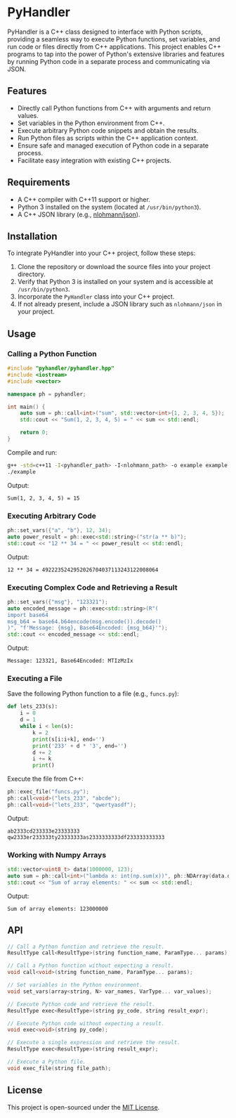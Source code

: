 # PyHandler

PyHandler is a C++ class designed to interface with Python scripts, providing a seamless way to execute Python functions, set variables, and run code or files directly from C++ applications. This project enables C++ programs to tap into the power of Python's extensive libraries and features by running Python code in a separate process and communicating via JSON.

## Features

- Directly call Python functions from C++ with arguments and return values.
- Set variables in the Python environment from C++.
- Execute arbitrary Python code snippets and obtain the results.
- Run Python files as scripts within the C++ application context.
- Ensure safe and managed execution of Python code in a separate process.
- Facilitate easy integration with existing C++ projects.

## Requirements

- A C++ compiler with C++11 support or higher.
- Python 3 installed on the system (located at `/usr/bin/python3`).
- A C++ JSON library (e.g., [nlohmann/json](https://github.com/nlohmann/json)).

## Installation

To integrate PyHandler into your C++ project, follow these steps:

1. Clone the repository or download the source files into your project directory.
2. Verify that Python 3 is installed on your system and is accessible at `/usr/bin/python3`.
3. Incorporate the `PyHandler` class into your C++ project.
4. If not already present, include a JSON library such as `nlohmann/json` in your project.

## Usage

### Calling a Python Function

```cpp
#include "pyhandler/pyhandler.hpp"
#include <iostream>
#include <vector>

namespace ph = pyhandler;

int main() {
    auto sum = ph::call<int>("sum", std::vector<int>{1, 2, 3, 4, 5});
    std::cout << "Sum(1, 2, 3, 4, 5) = " << sum << std::endl;

    return 0;
}
```

Compile and run:

```bash
g++ -std=c++11 -I<pyhandler_path> -I<nlohmann_path> -o example example.cpp
./example
```

Output:

```
Sum(1, 2, 3, 4, 5) = 15
```

### Executing Arbitrary Code

```cpp
ph::set_vars({"a", "b"}, 12, 34);
auto power_result = ph::exec<std::string>("str(a ** b)");
std::cout << "12 ** 34 = " << power_result << std::endl;
```

Output:

```
12 ** 34 = 4922235242952026704037113243122008064
```

### Executing Complex Code and Retrieving a Result

```cpp
ph::set_vars({"msg"}, "123321");
auto encoded_message = ph::exec<std::string>(R"(
import base64
msg_b64 = base64.b64encode(msg.encode()).decode()
)", "f'Message: {msg}, Base64Encoded: {msg_b64}'");
std::cout << encoded_message << std::endl;
```

Output:

```
Message: 123321, Base64Encoded: MTIzMzIx
```

### Executing a File

Save the following Python function to a file (e.g., `funcs.py`):

```python
def lets_233(s):
    i = 0
    d = 1
    while i < len(s):
        k = 2
        print(s[i:i+k], end='')
        print('233' + d * '3', end='')
        d += 2
        i += k
        print()
```

Execute the file from C++:

```cpp
ph::exec_file("funcs.py");
ph::call<void>("lets_233", "abcde");
ph::call<void>("lets_233", "qwertyasdf");
```

Output:

```
ab2333cd233333e23333333
qw2333er233333ty23333333as2333333333df233333333333
```

### Working with Numpy Arrays

```cpp
std::vector<uint8_t> data(1000000, 123);
auto sum = ph::call<int>("lambda x: int(np.sum(x))", ph::NDArray(data.data(), {data.size()}));
std::cout << "Sum of array elements: " << sum << std::endl;
```

Output:

```
Sum of array elements: 123000000
```

## API

```cpp
// Call a Python function and retrieve the result.
ResultType call<ResultType>(string function_name, ParamType... params);

// Call a Python function without expecting a result.
void call<void>(string function_name, ParamType... params);

// Set variables in the Python environment.
void set_vars(array<string, N> var_names, VarType... var_values);

// Execute Python code and retrieve the result.
ResultType exec<ResultType>(string py_code, string result_expr);

// Execute Python code without expecting a result.
void exec<void>(string py_code);

// Execute a single expression and retrieve the result.
ResultType exec<ResultType>(string result_expr);

// Execute a Python file.
void exec_file(string file_path);
```

## License

This project is open-sourced under the [MIT License](LICENSE).